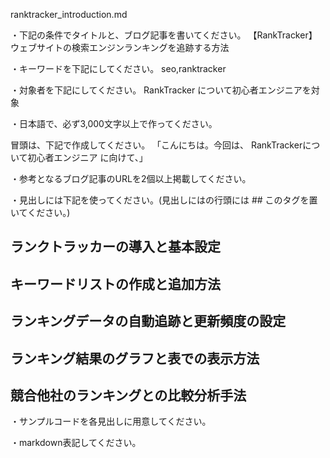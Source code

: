 ranktracker_introduction.md

・下記の条件でタイトルと、ブログ記事を書いてください。
【RankTracker】ウェブサイトの検索エンジンランキングを追跡する方法

・キーワードを下記にしてください。
seo,ranktracker

・対象者を下記にしてください。
  RankTracker について初心者エンジニアを対象


・日本語で、必ず3,000文字以上で作ってください。

冒頭は、下記で作成してください。
「こんにちは。今回は、
RankTrackerについて初心者エンジニア
に向けて、」

・参考となるブログ記事のURLを2個以上掲載してください。

・見出しには下記を使ってください。(見出しにはの行頭には ## このタグを置いてください。)
## ランクトラッカーの導入と基本設定
## キーワードリストの作成と追加方法
## ランキングデータの自動追跡と更新頻度の設定
## ランキング結果のグラフと表での表示方法
## 競合他社のランキングとの比較分析手法

・サンプルコードを各見出しに用意してください。

・markdown表記してください。

